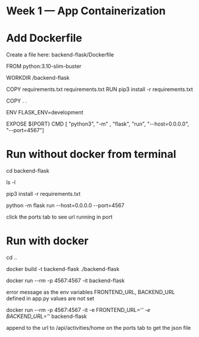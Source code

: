 # Week 1 — App Containerization

# Add Dockerfile
Create a file here: backend-flask/Dockerfile

FROM python:3.10-slim-buster

WORKDIR /backend-flask

COPY requirements.txt requirements.txt
RUN pip3 install -r requirements.txt

COPY . .

ENV FLASK_ENV=development

EXPOSE ${PORT}
CMD [ "python3", "-m" , "flask", "run", "--host=0.0.0.0", "--port=4567"]

# Run without docker from terminal
cd backend-flask

ls -l

pip3 install -r requirements.txt

python -m flask run --host=0.0.0.0 --port=4567

click the ports tab to see url running in port

# Run with docker
cd ..

docker build -t  backend-flask ./backend-flask

docker run --rm -p 4567:4567 -it backend-flask
  
error message as the env variables FRONTEND_URL, BACKEND_URL defined in app.py values are not set

docker run --rm -p 4567:4567 -it -e FRONTEND_URL='*' -e BACKEND_URL='*' backend-flask

append to the url to /api/activities/home on the ports tab to get the json file
